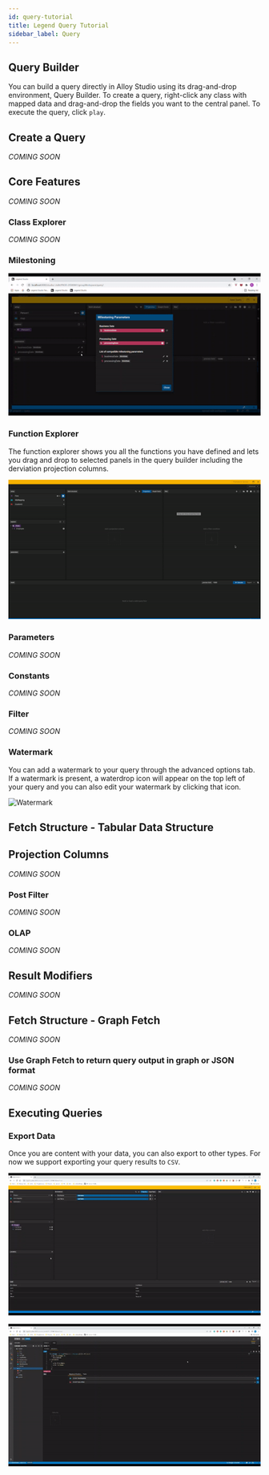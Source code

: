 ```yaml
---
id: query-tutorial
title: Legend Query Tutorial
sidebar_label: Query 
---
```

## Query Builder
You can build a query directly in Alloy Studio using its drag-and-drop environment, Query Builder. To create a query, right-click any class with mapped data and drag-and-drop the fields you want to the central panel. To execute the query, click `play`. 

## Create a Query

_COMING SOON_

## Core Features
_COMING SOON_


### Class Explorer 
_COMING SOON_


### Milestoning 

![Milestoning](../assets/query-builder/milestoning.gif)

### Function Explorer
The function explorer shows you all the functions you have defined and lets you drag and drop to selected panels in the query builder including the derviation projection columns.  

![Function Explorer](../assets/query-builder/function-explorer.gif)

### Parameters 
_COMING SOON_


### Constants
_COMING SOON_



### Filter
_COMING SOON_

### Watermark

You can add a watermark to your query through the advanced options tab. If a watermark is present, a waterdrop icon will appear on the top left of your query and you can also edit your watermark by clicking that icon. 

![Watermark](../assets/query-builder/watermark.gif)


## Fetch Structure - Tabular Data Structure 


## Projection Columns

_COMING SOON_



### Post Filter
_COMING SOON_

### OLAP

_COMING SOON_

## Result Modifiers



_COMING SOON_





## Fetch Structure - Graph Fetch 

_COMING SOON_

### Use Graph Fetch to return query output in graph or JSON format
_COMING SOON_



## Executing Queries


### Export Data

Once you are content with your data, you can also export to other types. For now we support exporting your query results to `CSV`.


![Export CSV](../assets/query-builder/export-csv.gif)

![Export CSV](../assets/query-builder/export-csv-params.gif)
